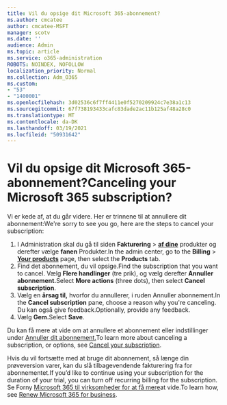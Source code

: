 ```yaml
---
title: Vil du opsige dit Microsoft 365-abonnement?
ms.author: cmcatee
author: cmcatee-MSFT
manager: scotv
ms.date: ''
audience: Admin
ms.topic: article
ms.service: o365-administration
ROBOTS: NOINDEX, NOFOLLOW
localization_priority: Normal
ms.collection: Adm_O365
ms.custom:
- "53"
- "1400001"
ms.openlocfilehash: 3d02536c6f7ff4411e0f5270209924c7e38a1c13
ms.sourcegitcommit: 67f738193433cafc83dade2ac11b125af48a28c0
ms.translationtype: MT
ms.contentlocale: da-DK
ms.lasthandoff: 03/19/2021
ms.locfileid: "50931642"
---
```

# <a name="canceling-your-microsoft-365-subscription"></a><span data-ttu-id="fd096-102">Vil du opsige dit Microsoft 365-abonnement?</span><span class="sxs-lookup"><span data-stu-id="fd096-102">Canceling your Microsoft 365 subscription?</span></span>

<span data-ttu-id="fd096-103">Vi er kede af, at du går videre. Her er trinnene til at annullere dit abonnement:</span><span class="sxs-lookup"><span data-stu-id="fd096-103">We're sorry to see you go, here are the steps to cancel your subscription:</span></span>

1. <span data-ttu-id="fd096-104">I Administration skal du gå til siden **Fakturering**  >  **[af dine](https://go.microsoft.com/fwlink/p/?linkid=842054)** produkter og derefter vælge **fanen** Produkter.</span><span class="sxs-lookup"><span data-stu-id="fd096-104">In the admin center, go to the **Billing** > **[Your products](https://go.microsoft.com/fwlink/p/?linkid=842054)** page, then select the **Products** tab.</span></span>
2. <span data-ttu-id="fd096-105">Find det abonnement, du vil opsige.</span><span class="sxs-lookup"><span data-stu-id="fd096-105">Find the subscription that you want to cancel.</span></span> <span data-ttu-id="fd096-106">Vælg **Flere handlinger** (tre prik), og vælg derefter **Annuller abonnement.**</span><span class="sxs-lookup"><span data-stu-id="fd096-106">Select **More actions** (three dots), then select **Cancel subscription**.</span></span>
3. <span data-ttu-id="fd096-107">Vælg en **årsag til,** hvorfor du annullerer, i ruden Annuller abonnement.</span><span class="sxs-lookup"><span data-stu-id="fd096-107">In the **Cancel subscription** pane, choose a reason why you're canceling.</span></span> <span data-ttu-id="fd096-108">Du kan også give feedback.</span><span class="sxs-lookup"><span data-stu-id="fd096-108">Optionally, provide any feedback.</span></span>
4. <span data-ttu-id="fd096-109">Vælg **Gem.**</span><span class="sxs-lookup"><span data-stu-id="fd096-109">Select **Save**.</span></span>

<span data-ttu-id="fd096-110">Du kan få mere at vide om at annullere et abonnement eller indstillinger under [Annuller dit abonnement.](https://docs.microsoft.com/microsoft-365/commerce/subscriptions/cancel-your-subscription)</span><span class="sxs-lookup"><span data-stu-id="fd096-110">To learn more about canceling a subscription, or options, see [Cancel your subscription](https://docs.microsoft.com/microsoft-365/commerce/subscriptions/cancel-your-subscription).</span></span>

<span data-ttu-id="fd096-111">Hvis du vil fortsætte med at bruge dit abonnement, så længe din prøveversion varer, kan du slå tilbagevendende fakturering fra for abonnementet.</span><span class="sxs-lookup"><span data-stu-id="fd096-111">If you’d like to continue using your subscription for the duration of your trial, you can turn off recurring billing for the subscription.</span></span> <span data-ttu-id="fd096-112">Se Forny [Microsoft 365 til virksomheder for at få mere](https://docs.microsoft.com/microsoft-365/commerce/subscriptions/renew-your-subscription)at vide.</span><span class="sxs-lookup"><span data-stu-id="fd096-112">To learn how, see [Renew Microsoft 365 for business](https://docs.microsoft.com/microsoft-365/commerce/subscriptions/renew-your-subscription).</span></span>